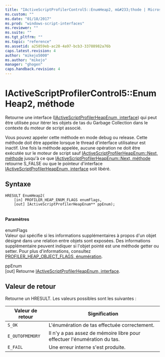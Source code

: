 ```yaml
---
title: "IActiveScriptProfilerControl5::EnumHeap2, m&#233;thode | Microsoft Docs"
ms.custom: ""
ms.date: "01/18/2017"
ms.prod: "windows-script-interfaces"
ms.reviewer: ""
ms.suite: ""
ms.tgt_pltfrm: ""
ms.topic: "reference"
ms.assetid: a25859eb-ac28-4a97-bcb3-33788982a76b
caps.latest.revision: 4
author: "mikejo5000"
ms.author: "mikejo"
manager: "ghogen"
caps.handback.revision: 4
---
```

# IActiveScriptProfilerControl5::EnumHeap2, m&#233;thode
Retourne une interface \([IActiveScriptProfilerHeapEnum, interface](../../winscript/reference/iactivescriptprofilerheapenum-interface.md)\) qui peut être utilisée pour itérer les objets de tas du Garbage Collection dans le contexte du moteur de script associé.  
  
 Vous pouvez appeler cette méthode en mode debug ou release.  Cette méthode doit être appelée lorsque le thread d'interface utilisateur est inactif.  Une fois la méthode appelée, aucune opération ne doit être exécutée sur le moteur de script sauf [IActiveScriptProfilerHeapEnum::Next, méthode](../../winscript/reference/iactivescriptprofilerheapenum-next-method.md) jusqu'à ce que [IActiveScriptProfilerHeapEnum::Next, méthode](../../winscript/reference/iactivescriptprofilerheapenum-next-method.md) retourne S\_FALSE ou que le pointeur d'interface [IActiveScriptProfilerHeapEnum, interface](../../winscript/reference/iactivescriptprofilerheapenum-interface.md) soit libéré.  
  
## Syntaxe  
  
```  
HRESULT EnumHeap2(  
    [in] PROFILER_HEAP_ENUM_FLAGS enumFlags,  
    [out] IActiveScriptProfilerHeapEnum** ppEnum);  
  
```  
  
#### Paramètres  
 enumFlags  
 Valeur qui spécifie si les informations supplémentaires à propos d'un objet désigné dans une relation entre objets sont exposées.  Des informations supplémentaire peuvent indiquer si l'objet pointé est une méthode getter ou setter.  Pour plus d'informations, consultez [PROFILER\_HEAP\_OBJECT\_FLAGS, énumération](../../winscript/reference/profiler-heap-enum-flags-enumeration.md).  
  
 ppEnum  
 \[out\] Retourne [IActiveScriptProfilerHeapEnum, interface](../../winscript/reference/iactivescriptprofilerheapenum-interface.md).  
  
## Valeur de retour  
 Retourne un HRESULT.  Les valeurs possibles sont les suivantes :  
  
|Valeur de retour|Signification|  
|----------------------|-------------------|  
|`S_OK`|L'énumération de tas effectuée correctement.|  
|`E_OUTOFMEMORY`|Il n'y a pas assez de mémoire libre pour effectuer l'énumération du tas.|  
|`E_FAIL`|Une erreur interne s'est produite.|